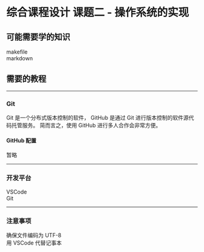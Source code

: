 # 综合课程设计 课题二 - 操作系统的实现

## 可能需要学的知识

makefile  
markdown

## 需要的教程

----

### Git

Git 是一个分布式版本控制的软件，
GitHub 是通过 Git 进行版本控制的软件源代码托管服务。
简而言之，使用 GitHub 进行多人合作会非常方便。

#### GitHub 配置

暂略

----

### 开发平台

VSCode  
Git 

----

### 注意事项

确保文件编码为 UTF-8  
用 VSCode 代替记事本
